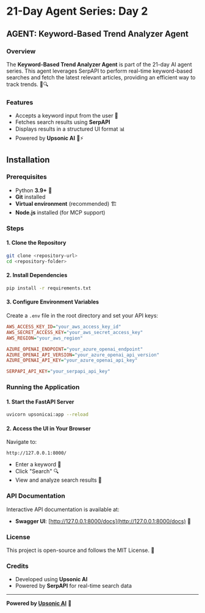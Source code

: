 # 21-Day Agent Series: Day 2
## **AGENT: Keyword-Based Trend Analyzer Agent**

### **Overview**
The **Keyword-Based Trend Analyzer Agent** is part of the 21-day AI agent series. This agent leverages SerpAPI to perform real-time keyword-based searches and fetch the latest relevant articles, providing an efficient way to track trends. 🚀🔍

### **Features**
- Accepts a keyword input from the user 📌
- Fetches search results using **SerpAPI**
- Displays results in a structured UI format 📊
- Powered by **Upsonic AI** 🧠⚡

## **Installation**

### **Prerequisites**
- Python **3.9+** 🐍
- **Git** installed
- **Virtual environment** (recommended) 🏗️
- **Node.js** installed (for MCP support)

### **Steps**

#### **1. Clone the Repository**
```sh
git clone <repository-url>
cd <repository-folder>
```

#### **2. Install Dependencies**
```sh
pip install -r requirements.txt
```

#### **3. Configure Environment Variables**
Create a `.env` file in the root directory and set your API keys:

```ini
AWS_ACCESS_KEY_ID="your_aws_access_key_id"
AWS_SECRET_ACCESS_KEY="your_aws_secret_access_key"
AWS_REGION="your_aws_region"

AZURE_OPENAI_ENDPOINT="your_azure_openai_endpoint"
AZURE_OPENAI_API_VERSION="your_azure_openai_api_version"
AZURE_OPENAI_API_KEY="your_azure_openai_api_key"

SERPAPI_API_KEY="your_serpapi_api_key"
```

### **Running the Application**

#### **1. Start the FastAPI Server**
```sh
uvicorn upsonicai:app --reload
```

#### **2. Access the UI in Your Browser**
Navigate to:
```
http://127.0.0.1:8000/
```
- Enter a keyword 📎
- Click "Search" 🔍
- View and analyze search results 📄

### **API Documentation**
Interactive API documentation is available at:
- **Swagger UI**: [http://127.0.0.1:8000/docs](http://127.0.0.1:8000/docs) 📖


### **License**
This project is open-source and follows the MIT License. 📝

### **Credits**
- Developed using **Upsonic AI**
- Powered by **SerpAPI** for real-time search data

---
**Powered by [Upsonic AI](https://upsonic.ai)** 🚀


